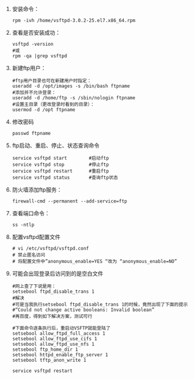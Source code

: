 1. 安装命令：

   ```shell
   rpm -ivh /home/vsftpd-3.0.2-25.el7.x86_64.rpm
   ```

2. 查看是否安装成功：

   ```shell
   vsftpd -version
   #或
   rpm -qa |grep vsftpd
   ```

3. 新建ftp用户：

   ```shell
   #ftp用户目录也可在新建用户时指定：
   useradd -d /opt/images -s /bin/bash ftpname
   #添加并不允许登录：
   useradd -d /home/ftp -s /sbin/nologin ftpname
   #设置主目录（更改登录时看到的目录）：
   usermod -d /opt ftpname
   ```

4. 修改密码

   ```shell
   passwd ftpname
   ```

5. ftp启动、重启、停止、状态查询命令

   ```shell
   service vsftpd start        #启动ftp
   service vsftpd stop         #停止ftp
   service vsftpd restart      #重启ftp
   service vsftpd status       #查询ftp状态
   ```

6. 防火墙添加ftp服务：

   ```shell
   firewall-cmd --permanent --add-service=ftp
   ```

7. 查看端口命令：

   ```shell
   ss -ntlp
   ```

8. 配置vsftpd配置文件

   ```shell
   # vi /etc/vsftpd/vsftpd.conf
   # 禁止匿名访问
   # 将配置文件中”anonymous_enable=YES “改为 “anonymous_enable=NO”
   ```

9. 可能会出现登录后访问到的是空白文件

   ```shell
   #网上查了下说是用：
   setsebool ftpd_disable_trans 1
   #解决
   #可是当我执行setsebool ftpd_disable_trans 1的时候，竟然出现了下面的提示
   #“Could not change active booleans: Invalid boolean”
   #再百度，得到如下解决方案，测试可行
   
   #下面命令逐条执行后，重启动VSFTP就能登陆了
   setsebool allow_ftpd_full_access 1
   setsebool allow_ftpd_use_cifs 1
   setsebool allow_ftpd_use_nfs 1
   setsebool ftp_home_dir 1
   setsebool httpd_enable_ftp_server 1
   setsebool tftp_anon_write 1
   
   service vsftpd restart
   ```

   